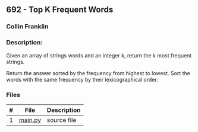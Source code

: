 ## 692 - Top K Frequent Words
### Collin Franklin
### Description:

Given an array of strings words and an integer k, return the k most frequent strings.

Return the answer sorted by the frequency from highest to lowest. Sort the words with the same frequency by their lexicographical order.

### Files

|   #   | File                       | Description                                                |
| :---: | -------------------------- | ---------------------------------------------------------- |
|   1   | [main.py](./main.py)     | source file                                             |

